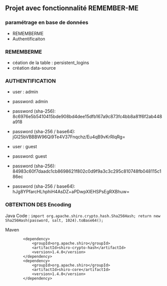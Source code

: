 ## Projet avec fonctionnalité REMEMBER-ME

### paramétrage en base de données
* REMEMBERME
* Authentificaiton

### REMEMBERME
* céation de la table  : persistent_logins
* création data-source

### AUTHENTIFICATION
* user : admin
* password: admin
* password (sha-256): 8c6976e5b5410415bde908bd4dee15dfb167a9c873fc4bb8a81f6f2ab448a918
* password (sha-256 / base64): jGl25bVBBBW96Qi9Te4V37Fnqchz/Eu4qB9vKrRIqRg=

* user : guest
* password: guest
* password (sha-256): 84983c60f7daadc1cb8698621f802c0d9f9a3c3c295c810748fb048115c186ec
* password (sha-256 / base64): hJg8YPfarcHLhphiH4AsDZ+aPDwpXIEHSPsEgRXBhuw=

### OBTENTION DES Encoding
Java Code : 
``
import org.apache.shiro.crypto.hash.Sha256Hash;
return new Sha256Hash(password, salt, 1024).toBase64();
``

Maven
```
        <dependency>
            <groupId>org.apache.shiro</groupId>
            <artifactId>shiro-crypto-hash</artifactId>
            <version>1.4.0</version>
        </dependency>
        <dependency>
            <groupId>org.apache.shiro</groupId>
            <artifactId>shiro-core</artifactId>
            <version>1.4.0</version>
        </dependency>
```
